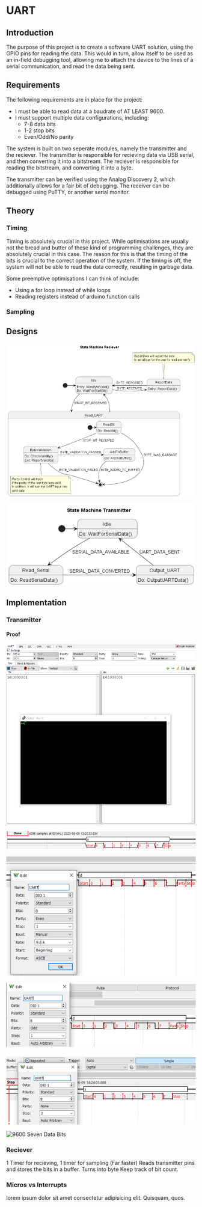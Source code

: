 # UART

## Introduction

The purpose of this project is to create a software UART solution, using the GPIO pins for reading the data. This would in turn, allow itself to be used as an in-field debugging tool, allowing me to attach the device to the lines of a serial communication, and read the data being sent.

## Requirements

The following requirements are in place for the project:

- I must be able to read data at a baudrate of AT LEAST 9600.
- I must support multiple data configurations, including:
  - 7-8 data bits
  - 1-2 stop bits
  - Even/Odd/No parity

The system is built on two seperate modules, namely the transmitter and the reciever. The transmitter is responsible for recieving data via USB serial, and then converting it into a bitstream. The reciever is responsible for reading the bitstream, and converting it into a byte.

The transmitter can be verified using the Analog Discovery 2, which additionally allows for a fair bit of debugging. The receiver can be debugged using PuTTY, or another serial monitor.

## Theory

### Timing

Timing is absolutely crucial in this project. While optimisations are usually not the bread and butter of these kind of programming challenges, they are absolutely crucial in this case. The reason for this is that the timing of the bits is crucial to the correct operation of the system. If the timing is off, the system will not be able to read the data correctly, resulting in garbage data.

Some preemptive optimisations I can think of include:

- Using a for loop instead of while loops
- Reading registers instead of arduino function calls

### Sampling

<!-- stuff -->

## Designs

![Reciever State Machine](out/Diagrams/State%20Machine%20Reciever.png)

![Transmitter State Machine](out/Diagrams/State%20Machine%20Transmitter.png)

## Implementation

### Transmitter

#### Proof

![300 Baud](Transmitter_Pictures/Baud_300_Receiver.png)

![9600 Data](Transmitter_Pictures/Baud_9600_Preset_Data_Transmitter.png)

![9600 Even Parity](Transmitter_Pictures/Baud_9600_Parity_Even_Transmitter.png)

![9600 Odd Parity](Transmitter_Pictures/Baud_9600_Parity_Odd_Transmitter.png)

![9600 Two Stop Bits](Transmitter_Pictures/Baud_9600_Two_Stop.png)

![9600 Seven Data Bits](Transmitter_Pictures/Baud_9600_7Bit.png.png)

### Reciever

1 Timer for recieving, 1 timer for sampling (Far faster)
Reads transmitter pins and stores the bits in a buffer.
Turns into byte
Keep track of bit count.

### Micros vs Interrupts

lorem ipsum dolor sit amet consectetur adipisicing elit. Quisquam, quos.

